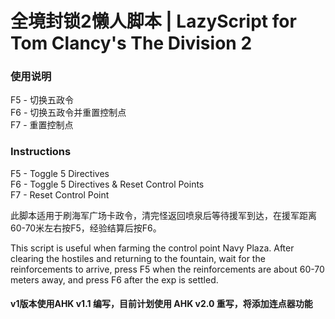 # 全境封锁2懒人脚本 | LazyScript for Tom Clancy's The Division 2

### 使用说明  
F5 - 切换五政令  
F6 - 切换五政令并重置控制点  
F7 - 重置控制点  
  
### Instructions  
F5 - Toggle 5 Directives  
F6 - Toggle 5 Directives & Reset Control Points  
F7 - Reset Control Point  

此脚本适用于刷海军广场卡政令，清完怪返回喷泉后等待援军到达，在援军距离60-70米左右按F5，经验结算后按F6。  

This script is useful when farming the control point Navy Plaza. After clearing the hostiles and returning to the fountain, wait for the reinforcements to arrive, press F5 when the reinforcements are about 60-70 meters away, and press F6 after the exp is settled.

#### v1版本使用AHK v1.1 编写，目前计划使用 AHK v2.0 重写，将添加连点器功能  
